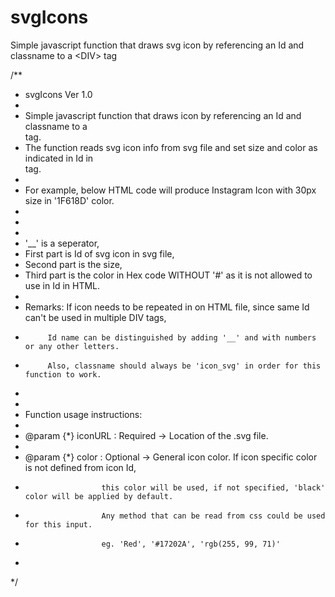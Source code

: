 # svgIcons
Simple javascript function that draws svg icon by referencing an Id and classname to a &lt;DIV> tag

/**
 * svgIcons Ver 1.0
 * 
 * Simple javascript function that draws icon by referencing an Id and classname to a <DIV> tag.
 * The function reads svg icon info from svg file and set size and color as indicated in Id in <DIV> tag.
 * 
 * For example, below HTML code will produce Instagram Icon with 30px size in '1F618D' color.
 * 
 * <div id="icon_instagram__30px__1F618D" class="icon_svg"></div>
 * 
 * '__' is a seperator,
 * First part is Id of svg icon in svg file,
 * Second part is the size,
 * Third part is the color in Hex code WITHOUT '#' as it is not allowed to use in Id in HTML.
 * 
 * Remarks: If icon needs to be repeated in on HTML file, since same Id can't be used in multiple DIV tags,
 * 			Id name can be distinguished by adding '__' and with numbers or any other letters.
 * 			Also, classname should always be 'icon_svg' in order for this function to work.
 * 
 * 
 * Function usage instructions:
 *  
 * @param {*} iconURL : Required -> Location of the .svg file.
 * 
 * @param {*} color   : Optional -> General icon color. If icon specific color is not defined from icon Id,
 * 						this color will be used, if not specified, 'black' color will be applied by default.
 * 						Any method that can be read from css could be used for this input.
 * 						eg. 'Red', '#17202A', 'rgb(255, 99, 71)'
 * 
 */

